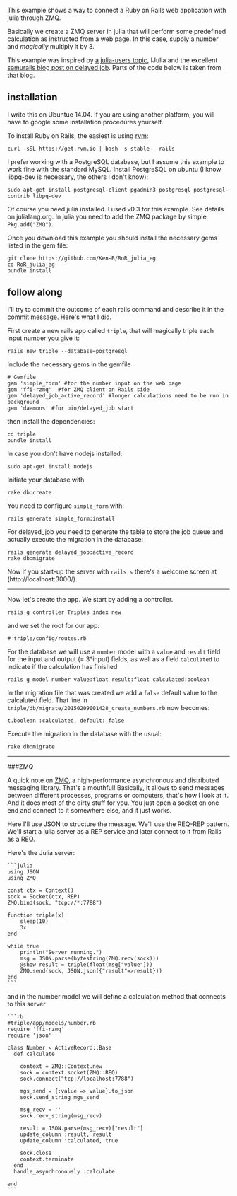 This example shows a way to connect a Ruby on Rails web application with julia through ZMQ.

Basically we create a ZMQ server in julia that will perform some predefined calculation as instructed from a web page. In this case, supply a number and *magically* multiply it by 3.

This example was inspired by [a julia-users topic](https://groups.google.com/forum/#!searchin/julia-users/zmq|sort:date/julia-users/umHiBwVLQ4g/8O-bC7UB2B0J), IJulia and the excellent [samurails blog post on delayed job](http://samurails.com/gems/delayed-job/). Parts of the code below is taken from that blog.

## installation

I write this on Ubuntue 14.04. If you are using another platform, you will have to google some installation procedures yourself.

To install Ruby on Rails, the easiest is using [rvm](http://rvm.io):

	curl -sSL https://get.rvm.io | bash -s stable --rails

I prefer working with a PostgreSQL database, but I assume this example to work fine with the standard MySQL. Install PostgreSQL on ubuntu (I know libpq-dev is necessary, the others I don't know):

	sudo apt-get install postgresql-client pgadmin3 postgresql postgresql-contrib libpq-dev

Of course you need julia installed. I used v0.3 for this example. See details on julialang.org. In julia you need to add the ZMQ package by simple `Pkg.add("ZMQ")`.

Once you download this example you should install the necessary gems listed in the gem file:

	git clone https://github.com/Ken-B/RoR_julia_eg
	cd RoR_julia_eg
	bundle install

## follow along

I'll try to commit the outcome of each rails command and describe it in the commit message. Here's what I did.

First create a new rails app called `triple`, that will magically triple each input number you give it:

	rails new triple --database=postgresql

Include the necessary gems in the gemfile

	# Gemfile
	gem 'simple_form' #for the number input on the web page
	gem 'ffi-rzmq'	#for ZMQ client on Rails side
	gem 'delayed_job_active_record' #longer calculations need to be run in background
	gem 'daemons' #for bin/delayed_job start

then install the dependencies:
	
	cd triple
	bundle install

In case you don't have nodejs installed:

	sudo apt-get install nodejs

Initiate your database with

	rake db:create

You need to configure `simple_form` with:

	rails generate simple_form:install

For delayed_job you need to generate the table to store the job queue and actually execute the migration in the database:

	rails generate delayed_job:active_record
	rake db:migrate

Now if you start-up the server with `rails s` there's a welcome screen at (http://localhost:3000/).

---
Now let's create the app. 
We start by adding a controller.

	rails g controller Triples index new

and we set the root for our app:

	# triple/config/routes.rb

For the database we will use a `number` model with a `value` and `result` field for the input and output (= 3*input) fields, as well as a field `calculated` to indicate if the calculation has finished

	rails g model number value:float result:float calculated:boolean

In the migration file that was created we add a `false` default value to the calcaluted field. That line in `triple/db/migrate/20150209001428_create_numbers.rb` now becomes:

	t.boolean :calculated, default: false

Execute the migration in the database with the usual:

	rake db:migrate

---

###ZMQ

A quick note on [ZMQ](http://en.wikipedia.org/wiki/%C3%98MQ), a high-performance asynchronous and distributed messaging library. That's a mouthful! Basically, it allows to send messages between different processes, programs or computers, that's how I look at it. And it does most of the dirty stuff for you. You just open a socket on one end and connect to it somewhere else, and it just works.

Here I'll use JSON to structure the message. We'll use the REQ-REP pattern. We'll start a julia server as a REP service and later connect to it from Rails as a REQ.

Here's the Julia server:

	```julia
	using JSON
	using ZMQ

	const ctx = Context()
	sock = Socket(ctx, REP)
	ZMQ.bind(sock, "tcp://*:7788")

	function triple(x)
		sleep(10)
		3x
	end

	while true
		println("Server running.")
		msg = JSON.parse(bytestring(ZMQ.recv(sock)))
		@show result = triple(float(msg["value"]))
		ZMQ.send(sock, JSON.json({"result"=>result}))
	end
	```

and in the number model we will define a calculation method that connects to this server
	
	```rb
	#triple/app/models/number.rb
	require 'ffi-rzmq'
	require 'json'

	class Number < ActiveRecord::Base
	  def calculate
	    
	    context = ZMQ::Context.new
	    sock = context.socket(ZMQ::REQ)
	    sock.connect("tcp://localhost:7788")
	    
	    mgs_send = {:value => value}.to_json
	    sock.send_string mgs_send

	    msg_recv = ''
	    sock.recv_string(msg_recv)

	    result = JSON.parse(msg_recv)["result"]
	    update_column :result, result
	    update_column :calculated, true
	    
	    sock.close
	    context.terminate
	  end
	  handle_asynchronously :calculate
	  
	end
	```